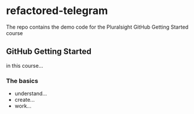 # refactored-telegram
The repo contains the demo code for the Pluralsight GitHub Getting Started course

## GitHub Getting Started
in this course...

### The basics
- understand...
- create...
- work...
